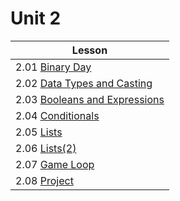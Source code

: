 # Unit 2

| Lesson                   |
| ----------               | 
| 2.01 [Binary Day]               |  
| 2.02 [Data Types and Casting]   |  
| 2.03 [Booleans and Expressions] |  
| 2.04 [Conditionals]             |  
| 2.05 [Lists]                    |  
| 2.06 [Lists(2)]                 |  
| 2.07 [Game Loop]                |  
| 2.08 [Project]                  | 

[Binary Day]:https://tealsk12.gitbook.io/intro-cs-2/unit2_md/lesson             
[Data Types and Casting]:https://tealsk12.gitbook.io/intro-cs-2/unit2_md/lesson-1  
[Booleans and Expressions]:https://tealsk12.gitbook.io/intro-cs-2/unit2_md/lesson-2 
[Conditionals]:https://tealsk12.gitbook.io/intro-cs-2/unit2_md/lesson-3
[Lists]:https://tealsk12.gitbook.io/intro-cs-2/unit2_md/lesson-4                   
[Lists(2)]:https://tealsk12.gitbook.io/intro-cs-2/unit2_md/lesson-5                 
[Game Loop]:https://tealsk12.gitbook.io/intro-cs-2/unit2_md/lesson-6
[Project]:https://tealsk12.gitbook.io/intro-cs-2/unit2_md/lesson-7
